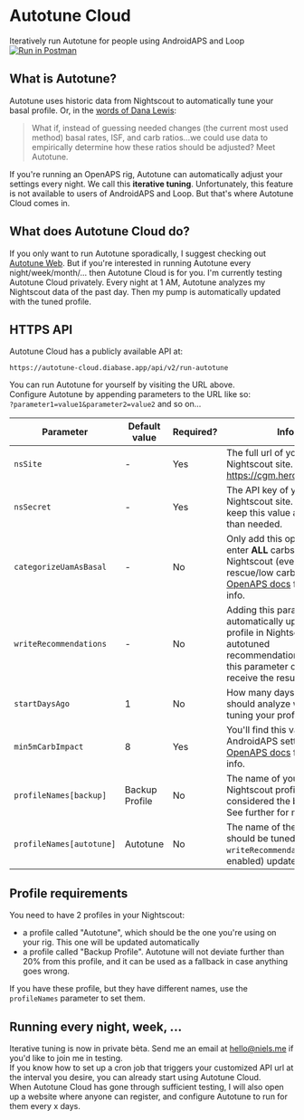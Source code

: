 
# Autotune Cloud
Iteratively run Autotune for people using AndroidAPS and Loop  
[![Run in Postman](https://run.pstmn.io/button.svg)](https://app.getpostman.com/run-collection/6da840e2363e08be7c69)

## What is Autotune?
Autotune uses historic data from Nightscout to automatically tune your basal profile.  Or, in the [words of Dana Lewis](https://diyps.org/2017/01/20/autotune-automatically-assessing-basal-rates-isf-and-carb-ratio-with-openaps-and-even-without-it/):
> What if, instead of guessing needed changes (the current most used method) basal rates, ISF, and carb ratios…we could use data to empirically determine how these ratios should be adjusted? Meet Autotune.

If you're running an OpenAPS rig, Autotune can automatically adjust your settings every night. We call this **iterative tuning**. Unfortunately, this feature is not available to users of AndroidAPS and Loop. But that's where Autotune Cloud comes in.

## What does Autotune Cloud do?
If you only want to run Autotune sporadically, I suggest checking out [Autotune Web](https://autotuneweb.azurewebsites.net/). But if you're interested in running Autotune every night/week/month/... then Autotune Cloud is for you.
I'm currently testing Autotune Cloud privately. Every night at 1 AM, Autotune analyzes my Nightscout data of the past day. Then my pump is automatically updated with the tuned profile.

## HTTPS API
Autotune Cloud has a publicly available API at:
```
https://autotune-cloud.diabase.app/api/v2/run-autotune
```
You can run Autotune for yourself by visiting the URL above.  
Configure Autotune by appending parameters to the URL like so:  
`?parameter1=value1&parameter2=value2` and so on...

| Parameter | Default value | Required? | Info |
|-----------|---------------|-----------|------|
| `nsSite` | - | Yes | The full url of your Nightscout site. E.g.: https://cgm.herokuapp.com |
| `nsSecret` | - | Yes | The API key of your Nightscout site. We will not keep this value any longer than needed.|
|`categorizeUamAsBasal`| - |No|Only add this option if you enter **ALL** carbs into Nightscout (even rescue/low carbs). See [OpenAPS docs](https://openaps.readthedocs.io/en/latest/docs/While%20You%20Wait%20For%20Gear/preferences-and-safety-settings.html#min-5m-carbimpact) for more info. |
|`writeRecommendations`| - |No|Adding this parameter will automatically update your profile in Nightscout to the autotuned recommendations. Leave this parameter out to just receive the results. |
|`startDaysAgo`|1|No|How many days Autotune should analyze when tuning your profile. |
|`min5mCarbImpact`|8|Yes|You'll find this value in your AndroidAPS settings. See [OpenAPS docs](https://openaps.readthedocs.io/en/latest/docs/While%20You%20Wait%20For%20Gear/preferences-and-safety-settings.html#min-5m-carbimpact) for more info. |
|`profileNames[backup]`|Backup Profile|No|The name of your Nightscout profile that's considered the baseline. See further for more info. |
|`profileNames[autotune]`|Autotune|No|The name of the profile that should be tuned and (if `writeRecommendations` is enabled) updated. |

## Profile requirements
You need to have 2 profiles in your Nightscout:

* a profile called "Autotune", which should be the one you're using on your rig. This one will be updated automatically
* a profile called "Backup Profile". Autotune will not deviate further than 20% from this profile, and it can be used as a fallback in case anything goes wrong.

If you have these profile, but they have different names, use the `profileNames` parameter to set them.

## Running every night, week, ...
Iterative tuning is now in private bèta. Send me an email at hello@niels.me if you'd like to join me in testing.  
If you know how to set up a cron job that triggers your customized API url at the interval you desire, you can already start using Autotune Cloud.  
When Autotune Cloud has gone through sufficient testing, I will also open up a website where anyone can register, and configure Autotune to run for them every x days.
